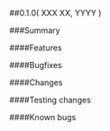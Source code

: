 ##0.1.0( XXX XX, YYYY )

###Summary

####Features

####Bugfixes

####Changes

####Testing changes

####Known bugs

